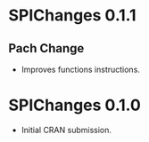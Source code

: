 # SPIChanges 0.1.1

## Pach Change

-   Improves functions instructions.

# SPIChanges 0.1.0

-   Initial CRAN submission.

